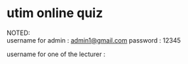 # utim online quiz

NOTED:<br>
username for admin : admin1@gmail.com
password : 12345

username for one of the lecturer : 
